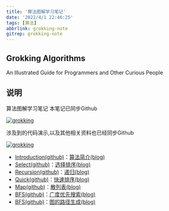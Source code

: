 ```yaml
---
title: '算法图解学习笔记'
date: '2022/4/1 22:46:25'
tags: [算法]
abbrlink: grokking-note
gitrep: grokking-note
---
```


## Grokking Algorithms

An Illustrated Guide for Programmers and Other Curious People

## 说明

算法图解学习笔记 本笔记已同步Github

[![grokking](https://github-readme-stats.vercel.app/api/pin/?username=xiaoqide&repo=grokking-note&show_owner)](https://github.com/xiaoqide/grokking-note)

涉及到的代码演示,以及其他相关资料也已经同步Github

[![grokking](https://github-readme-stats.vercel.app/api/pin/?username=xiaoqide&repo=note-code&show_owner)](https://github.com/xiaoqide/note-code)

<!--more-->

- [Introduction(github)](grokking-search.md)：[算法简介(blog)](https://blog.ours1984.top/posts/grokking-introduction/)
- [Select(github)](grokking-select.md)：[选择排序(blog)](https://blog.ours1984.top/posts/grokking-select/)
- [Recursion(github)](grokking-recursion.md)：[递归(blog)](https://blog.ours1984.top/posts/grokking-recursion/)
- [Quick(github)](grokking-search.md)：[快速排序(blog)](https://blog.ours1984.top/posts/grokking-quick/)
- [Map(github)](grokking-map.md)：[散列表(blog)](https://blog.ours1984.top/posts/grokking-map/)
- [BFS(github)](grokking-bfs.md)：[广度优先搜索(blog)](https://blog.ours1984.top/posts/grokking-bfs/)
- [BFS(github)](grokking-path.md)：[图的路径生成(blog)](https://blog.ours1984.top/posts/grokking-path/)
